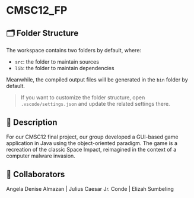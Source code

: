 # CMSC12_FP

## 🗂️ Folder Structure

The workspace contains two folders by default, where:

- `src`: the folder to maintain sources
- `lib`: the folder to maintain dependencies

Meanwhile, the compiled output files will be generated in the `bin` folder by default.

> If you want to customize the folder structure, open `.vscode/settings.json` and update the related settings there.

## 📃 Description
For our CMSC12 final project, our group developed a GUI-based game application in Java using the object-oriented paradigm. The game is a recreation of the classic Space Impact, reimagined in the context of a computer malware invasion.

## 🤝 Collaborators
Angela Denise Almazan | Julius Caesar Jr. Conde | Elizah Sumbeling